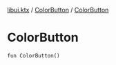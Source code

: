 [libui.ktx](../README.md) / [ColorButton](README.md) / [ColorButton](-color-button.md)

# ColorButton

`fun ColorButton()`
